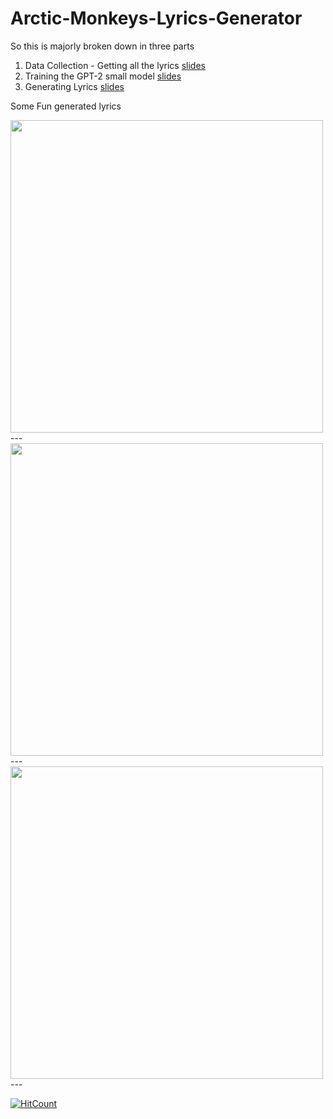 # Arctic-Monkeys-Lyrics-Generator

So this is majorly broken down in three parts

1. Data Collection - Getting all the lyrics [slides](http://www.lyrics.megstalks.com/data.html)
2. Training the GPT-2 small model [slides](http://www.lyrics.megstalks.com/gpt2.html)
3. Generating Lyrics [slides](http://www.lyrics.megstalks.com/generator.html)


Some Fun generated lyrics

<img src="https://i.imgur.com/29wWIzt.png" align="center" width=500px/>
---
<img src="https://i.imgur.com/NbeSovp.png"  align="center" width=500px/>
---
<img src="https://i.imgur.com/3vBRHEX.png"  align="center" width=500px/>
---


[![HitCount](http://hits.dwyl.com/meghanabhange/Arctic-Monkeys-Lyrics-Generator.svg)](http://hits.dwyl.com/meghanabhange/Arctic-Monkeys-Lyrics-Generator)
